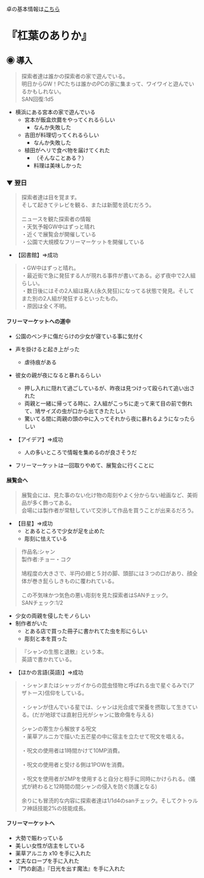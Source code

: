 卓の基本情報は[こちら](/YuzurihaNoArika/info.md)

# 『杠葉のありか』

## ◉ 導入
> 探索者達は誰かの探索者の家で遊んでいる。<br>
> 明日からGW！PCたちは誰かのPCの家に集まって、ワイワイと遊んでいるかもしれない。<br>
> SAN回復:1d5
- 横浜にある宮本の家で遊んでいる
  - 宮本が飯盒炊爨をやってくれるらしい
    - なんか失敗した
  - 吉田が料理切ってくれるらしい
    - なんか失敗した
  - 植田がヘリで食べ物を届けてくれた
    - （そんなことある？）
    - 料理は美味しかった
### ▼ 翌日
> 探索者達は目を覚ます。<br>
> そして起きてテレビを観る、または新聞を読むだろう。<br>
> <br>
> ニュースを観た探索者の情報<br>
> ・天気予報GW中はずっと晴れ<br>
> ・近くで展覧会が開催している<br>
> ・公園で大規模なフリーマーケットを開催している<br>

- 【図書館】⇒成功

> ・GW中はずっと晴れ。<br>
> ・最近街で急に発狂する人が現れる事件が書いてある。必ず夜中で2人組らしい。<br>
> ・数日後にはその2人組は廃人(永久発狂)になってる状態で発見。そしてまた別の2人組が発狂するといったもの。<br>
> ・原因は全く不明。<br>

#### フリーマーケットへの道中

- 公園のベンチに傷だらけの少女が寝ている事に気付く
- 声を掛けると起き上がった
  - 虐待痕がある
- 彼女の親が夜になると暴れるらしい
  - 押し入れに隠れて過ごしているが、昨夜は見つけって殴られて追い出された
  - 両親と一緒に帰ってる時に、2人組がこっちに走って来て目の前で倒れて、鳩サイズの虫が口から出てきたたしい
  - 驚いてる間に両親の頭の中に入ってそれから夜に暴れるようになったらしい

- 【アイデア】⇒成功
  - 人の多いところで情報を集めるのが良さそうだ

- フリーマーケットは一回取りやめて、展覧会に行くことに

#### 展覧会へ

> 展覧会には、見た事のない化け物の彫刻やよく分からない絵画など、美術品が多く飾ってある。<br>
> 会場には製作者が常駐していて交渉して作品を買うことが出来るだろう。<br>

- 【目星】⇒成功
  - とあるところで少女が足を止めた
  - 彫刻に怯えている

> 作品名:シャン<br>
> 製作者:チョー・コク<br>
> <br>
> 鳩程度の大きさで、半円の翅と５対の脚、頭部には３つの口があり、顔全体が巻き髭らしきものに覆われている。<br>
> <br>
> この不気味かつ気色の悪い彫刻を見た探索者はSANチェック。<br>
> SANチェック:1/2<br>

- 少女の両親を侵したモノらしい
- 制作者がいた
  - とある店で買った冊子に書かれてた虫を形にらしい
  - 彫刻と本を買った

> 『シャンの生態と退散』という本。<br>
> 英語で書かれている。

- 【ほかの言語(英語)】⇒成功

> ・シャンまたはシャッガイからの昆虫怪物と呼ばれる虫で星ぐるみで(アザトース)信仰をしている。<br>
> <br>
> ・シャンが住んでいる星では、シャンは光合成で栄養を摂取して生きている。(だが地球では直射日光がシャンに致命傷を与える)<br>
> <br>
> シャンの寄生から解放する呪文<br>
> ・薬草アルニカで描いた五芒星の中に宿主を立たせて呪文を唱える。<br>
> <br>
> ・呪文の使用者は1時間かけて10MP消費。<br>
> <br>
> ・呪文の使用者と受ける側は1POWを消費。<br>
> <br>
> ・呪文を使用者が2MPを使用すると自分と相手に同時にかけられる。(儀式が終わると12時間の間シャンの侵入を防ぐ防護となる)<br>
> <br>
> 余りにも冒涜的な内容に探索者達は1/1d4のsanチェック。そしてクトゥルフ神話技能2%の技能成長。<br>

#### フリーマーケットへ
- 大勢で賑わっている
- 美しい女性が店主をしている
- 薬草アルニカ x10 を手に入れた
- 丈夫なロープを手に入れた
- 『門の創造』『日光を出す魔法』を手に入れた
